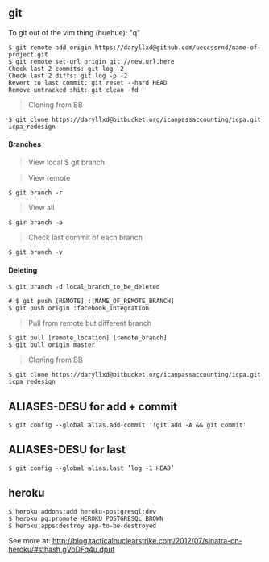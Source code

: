 ## git

To git out of the vim thing (huehue): "q" 

    $ git remote add origin https://daryllxd@github.com/ueccssrnd/name-of-project.git
    $ git remote set-url origin git://new.url.here
    Check last 2 commits: git log -2
    Check last 2 diffs: git log -p -2
    Revert to last commit: git reset --hard HEAD
    Remove untracked shit: git clean -fd

> Cloning from BB

    $ git clone https://daryllxd@bitbucket.org/icanpassaccounting/icpa.git icpa_redesign

#### Branches

> View local
    $ git branch 

> View remote

    $ git branch -r

> View all

    $ gir branch -a

> Check last commit of each branch

    $ git branch -v

#### Deleting

    $ git branch -d local_branch_to_be_deleted
    
    # $ git push [REMOTE] :[NAME_OF_REMOTE_BRANCH]
    $ git push origin :facebook_integration

> Pull from remote but different branch

    $ git pull [remote_location] [remote_branch]
    $ git pull origin master

> Cloning from BB

    $ git clone https://daryllxd@bitbucket.org/icanpassaccounting/icpa.git icpa_redesign

## ALIASES-DESU for add + commit

    $ git config --global alias.add-commit '!git add -A && git commit'

## ALIASES-DESU for last

    $ git config --global alias.last ’log -1 HEAD’

## heroku

    $ heroku addons:add heroku-postgresql:dev
    $ heroku pg:promote HEROKU_POSTGRESQL_BROWN
    $ heroku apps:destroy app-to-be-destroyed

See more at: http://blog.tacticalnuclearstrike.com/2012/07/sinatra-on-heroku/#sthash.gVoDFq4u.dpuf